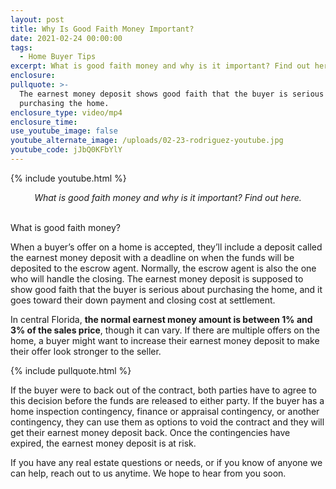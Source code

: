 ```yaml
---
layout: post
title: Why Is Good Faith Money Important?
date: 2021-02-24 00:00:00
tags:
  - Home Buyer Tips
excerpt: What is good faith money and why is it important? Find out here.
enclosure:
pullquote: >-
  The earnest money deposit shows good faith that the buyer is serious about
  purchasing the home.
enclosure_type: video/mp4
enclosure_time:
use_youtube_image: false
youtube_alternate_image: /uploads/02-23-rodriguez-youtube.jpg
youtube_code: jJbQ0KFbYlY
---
```

{% include youtube.html %}

<center><em>What is good faith money and why is it important? Find out here.</em></center>

<br>What is good faith money?

When a buyer’s offer on a home is accepted, they’ll include a deposit called the earnest money deposit with a deadline on when the funds will be deposited to the escrow agent. Normally, the escrow agent is also the one who will handle the closing. The earnest money deposit is supposed to show good faith that the buyer is serious about purchasing the home, and it goes toward their down payment and closing cost at settlement.

In central Florida, **the normal earnest money amount is between 1% and 3% of the sales price**, though it can vary. If there are multiple offers on the home, a buyer might want to increase their earnest money deposit to make their offer look stronger to the seller.

{% include pullquote.html %}

If the buyer were to back out of the contract, both parties have to agree to this decision before the funds are released to either party. If the buyer has a home inspection contingency, finance or appraisal contingency, or another contingency, they can use them as options to void the contract and they will get their earnest money deposit back. Once the contingencies have expired, the earnest money deposit is at risk.

If you have any real estate questions or needs, or if you know of anyone we can help, reach out to us anytime. We hope to hear from you soon.
